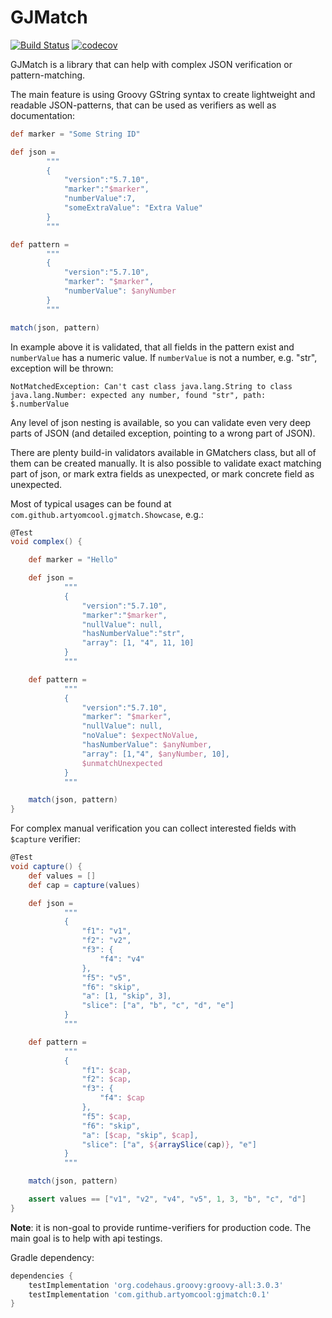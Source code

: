 # GJMatch
[![Build Status](https://travis-ci.com/Artyomcool/gjmatch.svg?branch=master)](https://travis-ci.com/artyomcool/gjmatch)
[![codecov](https://codecov.io/gh/Artyomcool/gjmatch/branch/master/graph/badge.svg)](https://codecov.io/gh/Artyomcool/gjmatch)

GJMatch is a library that can help with complex JSON verification or pattern-matching.

The main feature is using Groovy GString syntax to create lightweight and readable JSON-patterns, that can be used as
verifiers as well as documentation:

```groovy
def marker = "Some String ID"

def json =
        """
        {
            "version":"5.7.10",
            "marker":"$marker",
            "numberValue":7,
            "someExtraValue": "Extra Value"
        }
        """

def pattern =
        """
        {
            "version":"5.7.10",
            "marker": "$marker",
            "numberValue": $anyNumber
        }
        """

match(json, pattern)
```

In example above it is validated, that all fields in the pattern exist and `numberValue` has a numeric value.
If `numberValue` is not a number, e.g. "str", exception will be thrown:
```
NotMatchedException: Can't cast class java.lang.String to class java.lang.Number: expected any number, found "str", path: $.numberValue
```
Any level of json nesting is available, so you can validate even very deep parts of JSON (and detailed exception,
 pointing to a wrong part of JSON).


There are plenty build-in validators available in GMatchers class, but all of them can be created manually.
It is also possible to validate exact matching part of json, or mark extra fields as unexpected, or mark concrete
field as unexpected.

Most of typical usages can be found at `com.github.artyomcool.gjmatch.Showcase`, e.g.:
```groovy
@Test
void complex() {

    def marker = "Hello"

    def json =
            """
            {
                "version":"5.7.10",
                "marker":"$marker",
                "nullValue": null,
                "hasNumberValue":"str",
                "array": [1, "4", 11, 10]
            }
            """

    def pattern =
            """
            {
                "version":"5.7.10",
                "marker": "$marker",
                "nullValue": null,
                "noValue": $expectNoValue,
                "hasNumberValue": $anyNumber,
                "array": [1,"4", $anyNumber, 10],
                $unmatchUnexpected
            }
            """

    match(json, pattern)
}
```

For complex manual verification you can collect interested fields with ```$capture``` verifier:
```groovy
@Test
void capture() {
    def values = []
    def cap = capture(values)

    def json =
            """
            {
                "f1": "v1",
                "f2": "v2",
                "f3": {
                    "f4": "v4"
                },
                "f5": "v5",
                "f6": "skip",
                "a": [1, "skip", 3],
                "slice": ["a", "b", "c", "d", "e"]
            }
            """

    def pattern =
            """
            {
                "f1": $cap,
                "f2": $cap,
                "f3": {
                    "f4": $cap
                },
                "f5": $cap,
                "f6": "skip",
                "a": [$cap, "skip", $cap],
                "slice": ["a", ${arraySlice(cap)}, "e"]
            }
            """

    match(json, pattern)

    assert values == ["v1", "v2", "v4", "v5", 1, 3, "b", "c", "d"]
}
```

**Note**: it is non-goal to provide runtime-verifiers for production code. The main goal is to help with api testings.

Gradle dependency:
```groovy
dependencies {
    testImplementation 'org.codehaus.groovy:groovy-all:3.0.3'
    testImplementation 'com.github.artyomcool:gjmatch:0.1'
}
```